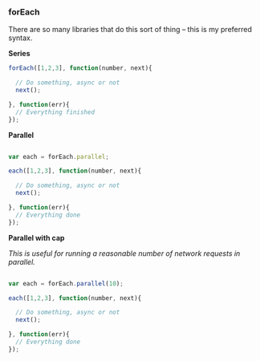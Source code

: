 ### forEach

There are so many libraries that do this sort of thing – this is my preferred syntax.

**Series**

```javascript
forEach([1,2,3], function(number, next){

  // Do something, async or not
  next();

}, function(err){
  // Everything finished
});
```

**Parallel**

```javascript

var each = forEach.parallel;

each([1,2,3], function(number, next){

  // Do something, async or not
  next();

}, function(err){
  // Everything done
});
```

**Parallel with cap**

*This is useful for running a reasonable number of network requests in parallel.*

```javascript

var each = forEach.parallel(10);

each([1,2,3], function(number, next){

  // Do something, async or not
  next();

}, function(err){
  // Everything done
});
```